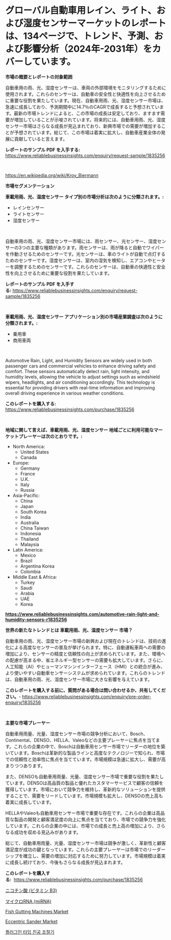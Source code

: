 <p><h1>グローバル自動車用レイン、ライト、および湿度センサーマーケットのレポートは、134ページで、トレンド、予測、および影響分析（2024年-2031年）をカバーしています。</h1></p><p><strong>市場の概要とレポートの対象範囲</strong></p>
<p><p>自動車用の雨、光、湿度センサーは、車両の外部環境をモニタリングするために使用されます。これらのセンサーは、自動車の安全性と快適性を向上させるために重要な役割を果たしています。現在、自動車用雨、光、湿度センサー市場は、急速に成長しており、予測期間中に14.7％のCAGRで成長すると予想されています。最新の市場トレンドによると、この市場の成長は安定しており、ますます需要が増加していることが示唆されています。将来的には、自動車用雨、光、湿度センサー市場はさらなる成長が見込まれており、新興市場での需要が増加することが予想されています。総じて、この市場は着実に拡大し、自動車産業全体の発展に貢献していると言えます。</p></p>
<p><strong>レポートのサンプル PDF を入手する:</strong> <a href="https://www.reliablebusinessinsights.com/enquiry/request-sample/1835256">https://www.reliablebusinessinsights.com/enquiry/request-sample/1835256</a></p>
<p>&nbsp;</p>
<p><a href="https://en.wikipedia.org/wiki/Kroy_Biermann">https://en.wikipedia.org/wiki/Kroy_Biermann</a></p>
<p><strong>市場セグメンテーション</strong></p>
<p><strong>車載用雨、光、湿度センサー タイプ別の市場分析は次のように分類されます。:</strong></p>
<p><ul><li>レインセンサー</li><li>ライトセンサー</li><li>湿度センサー</li></ul></p>
<p>&nbsp;</p>
<p><p>自動車用の雨、光、湿度センサー市場には、雨センサー、光センサー、湿度センサーの3つの主要な種類があります。雨センサーは、雨が降ると自動でワイパーを作動させるためのセンサーです。光センサーは、車のライトが自動で点灯するためのセンサーです。湿度センサーは、室内の湿気を検知し、エアコンやヒーターを調整するためのセンサーです。これらのセンサーは、自動車の快適性と安全性を向上させるために重要な役割を果たしています。</p></p>
<p><strong>レポートのサンプル PDF を入手する:</strong>&nbsp;<a href="https://www.reliablebusinessinsights.com/enquiry/request-sample/1835256">https://www.reliablebusinessinsights.com/enquiry/request-sample/1835256</a></p>
<p>&nbsp;</p>
<p><strong> 車載用雨、光、湿度センサー アプリケーション別の市場産業調査は次のように分類されます。:</strong></p>
<p><ul><li>乗用車</li><li>商用車両</li></ul></p>
<p>&nbsp;</p>
<p><p>Automotive Rain, Light, and Humidity Sensors are widely used in both passenger cars and commercial vehicles to enhance driving safety and comfort. These sensors automatically detect rain, light intensity, and humidity levels, allowing the vehicle to adjust settings such as windshield wipers, headlights, and air conditioning accordingly. This technology is essential for providing drivers with real-time information and improving overall driving experience in various weather conditions.</p></p>
<p><strong>このレポートを購入する:</strong>&nbsp; <a href="https://www.reliablebusinessinsights.com/purchase/1835256">https://www.reliablebusinessinsights.com/purchase/1835256</a></p>
<p>&nbsp;</p>
<p><strong>地域に関して言えば、車載用雨、光、湿度センサー 地域ごとに利用可能なマーケットプレーヤーは次のとおりです。:</strong></p>
<p><ul>
    <li>
        North America:
        <ul>
            <li>United States</li>
            <li>Canada</li>
        </ul>
    </li>
    <li>
        Europe:
        <ul>
            <li>Germany</li>
            <li>France</li>
            <li>U.K.</li>
            <li>Italy</li>
            <li>Russia</li>
        </ul>
    </li>
    <li>
        Asia-Pacific:
        <ul>
            <li>China</li>
            <li>Japan</li>
            <li>South Korea</li>
            <li>India</li>
            <li>Australia</li>
            <li>China Taiwan</li>
            <li>Indonesia</li>
            <li>Thailand</li>
            <li>Malaysia</li>
        </ul>
    </li>
    <li>
        Latin America:
        <ul>
            <li>Mexico</li>
            <li>Brazil</li>
            <li>Argentina Korea</li>
            <li>Colombia</li>
        </ul>
    </li>
    <li>
        Middle East & Africa:
        <ul>
            <li>Turkey</li>
            <li>Saudi</li>
            <li>Arabia</li>
            <li>UAE</li>
            <li>Korea</li>
        </ul>
    </li>
    </ul></p>
<p><strong><a href="https://www.reliablebusinessinsights.com/automotive-rain-light-and-humidity-sensors-r1835256">https://www.reliablebusinessinsights.com/automotive-rain-light-and-humidity-sensors-r1835256</a></strong>&nbsp;</p>
<p><strong>世界の新たなトレンドとは 車載用雨、光、湿度センサー 市場？</strong></p>
<p><p>自動車用の雨、光、湿度センサー市場の新興および現在のトレンドは、技術の進化による高度なセンサーの普及が挙げられます。特に、自動運転車両への需要の増加により、センサーの精度と信頼性の向上が求められています。また、環境への配慮が高まる中、省エネルギー型センサーの需要も拡大しています。さらに、人工知能（AI）やヒューマンマシンインターフェース（HMI）との統合が進み、より使いやすい自動車センサーシステムが求められています。これらのトレンドは、自動車用の雨、光、湿度センサー市場に大きな影響を与えています。</p></p>
<p><strong>このレポートを購入する前に、質問がある場合は問い合わせるか、共有してください。</strong>- <a href="https://www.reliablebusinessinsights.com/enquiry/pre-order-enquiry/1835256">https://www.reliablebusinessinsights.com/enquiry/pre-order-enquiry/1835256</a></p>
<p>&nbsp;</p>
<p><strong>主要な市場プレーヤー</strong></p>
<p><p>自動車用雨量、光量、湿度センサー市場の競争分析において、Bosch、Continental、DENSO、HELLA、Valeoなどの主要プレーヤーに焦点を当てます。これらの企業の中で、Boschは自動車用センサー市場でリーダーの地位を築いています。Boschは革新的な製品ラインと高度なテクノロジーで知られ、市場での信頼性と効率性に焦点を当てています。市場規模は急速に拡大し、需要が高まりつつあります。</p><p>また、DENSOも自動車用雨量、光量、湿度センサー市場で重要な役割を果たしています。DENSOは高品質の製品と優れたカスタマーサービスで顧客の信頼を獲得しています。市場において競争力を維持し、革新的なソリューションを提供することで、需要をリードしています。市場規模も拡大し、DENSOの売上高も着実に成長しています。</p><p>HELLAやValeoも自動車用センサー市場で重要な存在です。これらの企業は高品質な製品の開発と顧客満足度の向上に焦点を当てており、市場での競争力を強化しています。これらの企業の中には、市場での成長と売上高の増加により、さらなる成功を収める見込みがあります。</p><p>総じて、自動車用雨量、光量、湿度センサー市場は競争が激しく、革新性と顧客満足度が成功の鍵となっています。これらの主要プレーヤーは市場でのリーダーシップを確立し、需要の増加に対応するために努力しています。市場規模は着実に成長し続けており、今後もさらなる成長が見込まれます。</p></p>
<p><strong>このレポートを購入する:</strong>&nbsp;&nbsp;<a href="https://www.reliablebusinessinsights.com/purchase/1835256">https://www.reliablebusinessinsights.com/purchase/1835256</a></p>
<p><p><a href="https://github.com/zjkmgcs938405/Market-Research-Report-List-2/blob/main/6476183160446.md">ニコチン酸 (ビタミン B3)</a></p><p><a href="https://github.com/roulaayoub-saad/Market-Research-Report-List-2/blob/main/5135468160447.md">マイクロRNA (miRNA)</a></p><p><a href="https://issuu.com/reportprime-2/docs/fish-gutting-machines-market-size-2030.pptx">Fish Gutting Machines Market</a></p><p><a href="https://github.com/vregtldg37/Market-Research-Report-List-1/blob/main/eccentric-sander-market.md">Eccentric Sander Market</a></p><p><a href="https://github.com/nigaleamar09/Market-Research-Report-List-1/blob/main/1850680172505.md">플러그인 타입 진공 조절기</a></p></p>